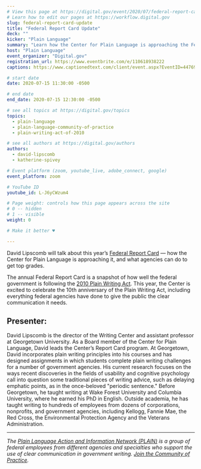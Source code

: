 ```yaml
---
# View this page at https://digital.gov/event/2020/07/federal-report-card-update
# Learn how to edit our pages at https://workflow.digital.gov
slug: federal-report-card-update
title: "Federal Report Card Update"
deck: ""
kicker: "Plain Language"
summary: "Learn how the Center for Plain Language is approaching the Federal Report Card and what agencies can do to get top grades."
host: "Plain Language"
event_organizer: "Digital.gov"
registration_url: https://www.eventbrite.com/e/110618938222
captions: https://www.captionedtext.com/client/event.aspx?EventID=4476979&CustomerID=321

# start date
date: 2020-07-15 11:30:00 -0500

# end date
end_date: 2020-07-15 12:30:00 -0500

# see all topics at https://digital.gov/topics
topics: 
  - plain-language
  - plain-language-community-of-practice
  - plain-writing-act-of-2010

# see all authors at https://digital.gov/authors
authors: 
  - david-lipscomb
  - katherine-spivey

# Event platform (zoom, youtube_live, adobe_connect, google)
event_platform: zoom

# YouTube ID
youtube_id: L-J6yCWzum4

# Page weight: controls how this page appears across the site
# 0 -- hidden
# 1 -- visible
weight: 0

# Make it better ♥

---
```


David Lipscomb will talk about this year’s [Federal Report Card](https://www.centerforplainlanguage.org/reports/federal-report-card/) — how the Center for Plain Language is approaching it, and what agencies can do to get top grades.

The annual Federal Report Card is a snapshot of how well the federal government is following the [2010 Plain Writing Act](https://digital.gov/resources/plain-writing-act-of-2010/). This year, the Center is excited to celebrate the 10th anniversary of the Plain Writing Act, including everything federal agencies have done to give the public the clear communication it needs.

## Presenter:

David Lipscomb is the director of the Writing Center and assistant professor at Georgetown University. As a Board member of the Center for Plain Language, David leads the Center’s Report Card program. At Georgetown, David incorporates plain writing principles into his courses and has designed assignments in which students complete plain writing challenges for a number of government agencies. His current research focuses on the ways recent discoveries in the fields of usability and cognitive psychology call into question some traditional pieces of writing advice, such as delaying emphatic points, as in the once-beloved "periodic sentence." Before Georgetown, he taught writing at Wake Forest University and Columbia University, where he earned his PhD in English. Outside academia, he has taught writing to hundreds of employees from dozens of corporations, nonprofits, and government agencies, including Kellogg, Fannie Mae, the Red Cross, the Environmental Protection Agency and the Veterans Administration.

---

*The [Plain Language Action and Information Network (PLAIN)](https://www.plainlanguage.gov/) is a group of federal employees from different agencies and specialties who support the use of clear communication in government writing. [Join the Community of Practice](https://digital.gov/communities/plain-language/).*

